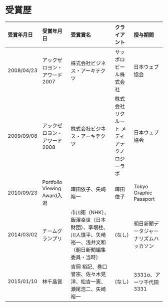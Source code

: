 # 受賞歴



| 受賞年月日  | 受賞年月日  | 受賞賞名 | クライアント | 授与期間 |
|:------------- |:----------------| :-------------| :-------------| :-------------|
| 2008/04/23      | アックゼロヨン・アワード2007 |         株式会社ビジネス・アーキテクツ |         サッポロビール株式会社 |日本ウェブ協会 |
| 2009/09/08      | アックゼロヨン・アワード2008 |         株式会社ビジネス・アーキテクツ |         株式会社リクルート メディアテクノロジーラボ |日本ウェブ協会 |
| 2010/09/23      | Portfolio Viewing Award入選        |           曄田依子、矢崎裕一 |           曄田依子 |Tokyo Graphic Passport |
| 2014/03/02      | チームグランプリ        |           市川衛（NHK）、飯澤幸世（日本財団）、李垠柱、川人慎平、矢崎裕一、浅井文和（朝日新聞編集委員・当時） |           (なし) |朝日新聞データジャーナリズムハッカソン |
| 2015/01/10      | 林千晶賞        |           吉岡 裕記、巻口誉宗、佐々木晃洋、松吉一憲、瀬尾浩二、矢崎裕一 |           (なし) |3331α、アーツ千代田3331 |
